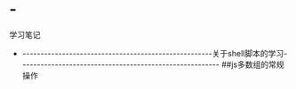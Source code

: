 # -
学习笔记

-  -----------------------------------------------------关于shell脚本的学习- -------------------------------------------------------
##js多数组的常规操作
